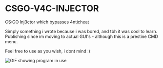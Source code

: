 # CSGO-V4C-INJECTOR
CS:GO Inj3ctor which bypasses 4nticheat

Simply something i wrote because i was bored, and tbh it was cool to learn.
Publishing since im moving to actual GUI's - although this is a prestine CMD menu.

Feel free to use as you wish, i dont mind :)

![GIF showing program in use](https://media2.giphy.com/media/55hBFApWHEqJXcjdNC/giphy.gif?cid=790b7611fbed7d2b8af8056ee5dfeffc1cf0eaa3c16e7c93&rid=giphy.gif&ct=g)
